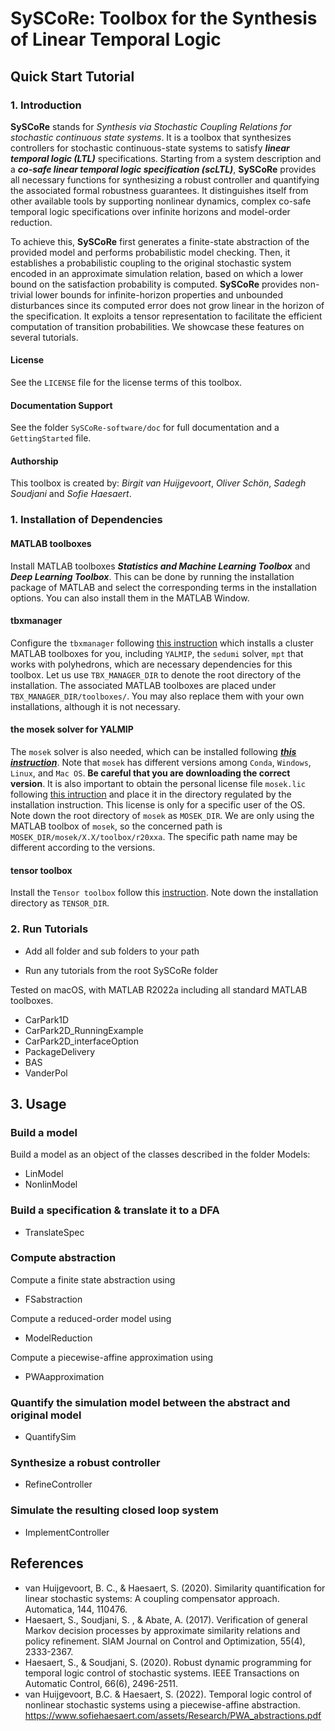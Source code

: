 # SySCoRe: Toolbox for the Synthesis of Linear Temporal Logic

## Quick Start Tutorial

### 1. Introduction

**SySCoRe** stands for *Synthesis via Stochastic Coupling Relations for stochastic continuous state systems*. It is a toolbox that synthesizes controllers for stochastic continuous-state systems to satisfy ***linear temporal logic (LTL)*** specifications. Starting from a system description and a ***co-safe linear temporal logic specification (scLTL)***, **SySCoRe** provides all necessary functions for synthesizing a robust controller and quantifying the associated formal robustness guarantees. It distinguishes itself from other available tools by supporting nonlinear dynamics, complex co-safe temporal logic specifications over infinite horizons and model-order reduction.

To achieve this, **SySCoRe** first generates a finite-state abstraction of the provided model and performs probabilistic model checking. Then, it establishes a probabilistic coupling to the original stochastic system encoded in an approximate simulation relation, based on which a lower bound on the satisfaction probability is computed. **SySCoRe** provides non-trivial lower bounds for infinite-horizon properties and unbounded disturbances since its computed error does not grow linear in the horizon of the specification. It exploits a tensor representation to facilitate the efficient computation of transition probabilities. We showcase these features on several tutorials.

#### License

See the `LICENSE` file for the license terms of this toolbox.

#### Documentation Support

See the folder `SySCoRe-software/doc` for full documentation and a `GettingStarted` file. 

#### Authorship

This toolbox is created by: *Birgit van Huijgevoort*, *Oliver Schön*, *Sadegh Soudjani* and *Sofie Haesaert*.

### 1. Installation of Dependencies

#### MATLAB toolboxes

Install MATLAB toolboxes ***Statistics and Machine Learning Toolbox*** and ***Deep Learning Toolbox***. This can be done by running the installation package of MATLAB and select the corresponding terms in the installation options. You can also install them in the MATLAB Window.

#### tbxmanager

Configure the `tbxmanager` following [this instruction](https://www.mpt3.org/Main/Installation) which installs a cluster MATLAB toolboxes for you, including `YALMIP`, the `sedumi` solver, `mpt` that works with polyhedrons, which are necessary dependencies for this toolbox. Let us use `TBX_MANAGER_DIR` to denote the root directory of the installation. The associated MATLAB toolboxes are placed under `TBX_MANAGER_DIR/toolboxes/`. You may also replace them with your own installations, although it is not necessary.

#### the mosek solver for YALMIP

The `mosek` solver is also needed, which can be installed following [***this instruction***](https://docs.mosek.com/10.0/install/installation.html). Note that `mosek` has different versions among `Conda`, `Windows`, `Linux`, and `Mac OS`. **Be careful that you are downloading the correct version**. It is also important to obtain the personal license file `mosek.lic` following [this intruction](https://docs.mosek.com/10.0/licensing/index.html) and place it in the directory regulated by the installation instruction. This license is only for a specific user of the OS. Note down the root directory of `mosek` as `MOSEK_DIR`. We are only using the MATLAB toolbox of `mosek`, so the concerned path is `MOSEK_DIR/mosek/X.X/toolbox/r20xxa`. The specific path name may be different according to the versions.

#### tensor toolbox

Install the `Tensor toolbox` follow this [instruction](https://www.tensortoolbox.org). Note down the installation directory as `TENSOR_DIR`.

### 2. Run Tutorials


- Add all folder and sub folders to your path

- Run any tutorials from the root SySCoRe folder

Tested on macOS, with MATLAB R2022a including all standard MATLAB toolboxes.


- CarPark1D
- CarPark2D_RunningExample
- CarPark2D_interfaceOption
- PackageDelivery
- BAS
- VanderPol

## 3. Usage

### Build a model
Build a model as an object of the classes described in the folder Models:
- LinModel
- NonlinModel

### Build a specification & translate it to a DFA
- TranslateSpec

### Compute abstraction
Compute a finite state abstraction using
- FSabstraction

Compute a reduced-order model using
- ModelReduction

Compute a piecewise-affine approximation using
- PWAapproximation

### Quantify the simulation model between the abstract and original model
- QuantifySim

### Synthesize a robust controller
- RefineController

### Simulate the resulting closed loop system
- ImplementController

## References
- van Huijgevoort, B. C., & Haesaert, S. (2020). Similarity quantification for linear stochastic systems: A coupling compensator approach. Automatica, 144, 110476.
- Haesaert, S., Soudjani, S. , & Abate, A. (2017). Verification of general Markov decision processes by approximate similarity relations and policy refinement. SIAM Journal on Control and Optimization, 55(4), 2333-2367.
- Haesaert, S., & Soudjani, S. (2020). Robust dynamic programming for temporal logic control of stochastic systems. IEEE Transactions on Automatic Control, 66(6), 2496-2511.
- van Huijgevoort, B.C. & Haesaert, S. (2022). Temporal logic control of nonlinear stochastic systems using a piecewise-affine abstraction. https://www.sofiehaesaert.com/assets/Research/PWA_abstractions.pdf

